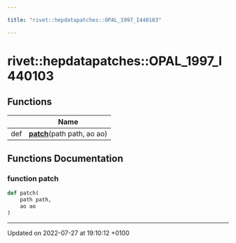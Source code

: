 ```yaml
---

title: "rivet::hepdatapatches::OPAL_1997_I440103"

---
```


# rivet::hepdatapatches::OPAL_1997_I440103



## Functions

|                | Name           |
| -------------- | -------------- |
| def | **[patch](http://example.org/namespaces/namespacerivet_1_1hepdatapatches_1_1opal__1997__i440103/#function-patch)**(path path, ao ao) |


## Functions Documentation

### function patch

```python
def patch(
    path path,
    ao ao
)
```






-------------------------------

Updated on 2022-07-27 at 19:10:12 +0100